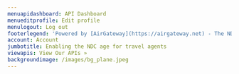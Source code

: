 ```yaml
---
menuapidashboard: API Dashboard
menueditprofile: Edit profile
menulogout: Log out
footerlegend: 'Powered by [AirGateway](https://airgateway.net) - The NDC Gateway Company'
account: Account
jumbotitle: Enabling the NDC age for travel agents
viewapis: View Our APIs »
backgroundimage: /images/bg_plane.jpeg
---
```



